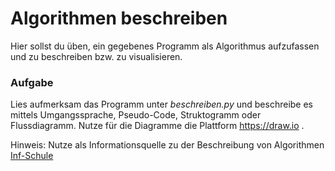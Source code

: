 # Algorithmen beschreiben

Hier sollst du üben, ein gegebenes Programm als Algorithmus aufzufassen und zu beschreiben bzw. zu visualisieren.

### Aufgabe
Lies aufmerksam das Programm unter _beschreiben.py_ und beschreibe es mittels Umgangssprache, Pseudo-Code, Struktogramm oder Flussdiagramm.
Nutze für die Diagramme die Plattform https://draw.io .

Hinweis: Nutze als Informationsquelle zu der Beschreibung von Algorithmen [Inf-Schule](https://www.inf-schule.de/algorithmen/grundlagen/algorithmusbegriff/darstellung)
